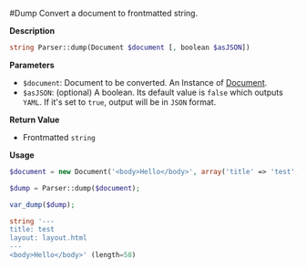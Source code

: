 #Dump
Convert a document to frontmatted string.

**Description**
```php
string Parser::dump(Document $document [, boolean $asJSON])
```
**Parameters**
- `$document`: Document to be converted. An Instance of [Document](./Document).
- `$asJSON`: (optional) A boolean. Its default value is `false` which outputs `YAML`. If it's set to `true`, output will be in `JSON` format.

**Return Value**
- Frontmatted `string`

**Usage**
```php
$document = new Document('<body>Hello</body>', array('title' => 'test', 'layout' => 'layout.html'));

$dump = Parser::dump($document);

var_dump($dump);
```
```php
string '---
title: test
layout: layout.html
---
<body>Hello</body>' (length=58)
```

